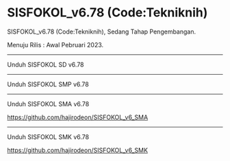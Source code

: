 # SISFOKOL_v6.78 (Code:Tekniknih)


SISFOKOL_v6.78 (Code:Tekniknih), Sedang Tahap Pengembangan. 

Menuju Rilis : Awal Pebruari 2023.

---

Unduh SISFOKOL SD v6.78 

---

Unduh SISFOKOL SMP v6.78 

---

Unduh SISFOKOL SMA v6.78 

https://github.com/hajirodeon/SISFOKOL_v6_SMA


---

Unduh SISFOKOL SMK v6.78 

https://github.com/hajirodeon/SISFOKOL_v6_SMK









